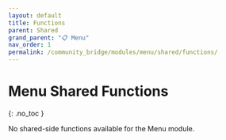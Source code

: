 ```yaml
---
layout: default
title: Functions
parent: Shared
grand_parent: "📋 Menu"
nav_order: 1
permalink: /community_bridge/modules/menu/shared/functions/
---
```


# Menu Shared Functions
{: .no_toc }

No shared-side functions available for the Menu module.